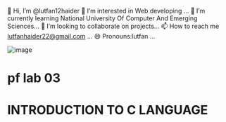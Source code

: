 👋 Hi, I’m @lutfan12haider
👀 I’m interested in Web developing ...
🌱 I’m currently learning National University Of Computer And Emerging Sciences...
💞️ I’m looking to collaborate on projects...
📫 How to reach me lutfanhaider22@gmail.com ...
😄 Pronouns:lutfan ...

 
![image](https://github.com/user-attachments/assets/c589ce56-3c96-420a-b8a5-78e5d9c87591)
 # pf lab 03
# INTRODUCTION TO C LANGUAGE
